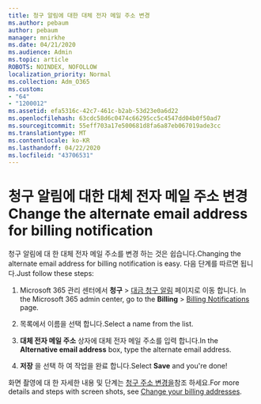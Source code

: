 ```yaml
---
title: 청구 알림에 대한 대체 전자 메일 주소 변경
ms.author: pebaum
author: pebaum
manager: mnirkhe
ms.date: 04/21/2020
ms.audience: Admin
ms.topic: article
ROBOTS: NOINDEX, NOFOLLOW
localization_priority: Normal
ms.collection: Adm_O365
ms.custom:
- "64"
- "1200012"
ms.assetid: efa5316c-42c7-461c-b2ab-53d23e0a6d22
ms.openlocfilehash: 63cdc58d6c0474c66295cc5c4547dd04b0f50ad7
ms.sourcegitcommit: 55eff703a17e500681d8fa6a87eb067019ade3cc
ms.translationtype: MT
ms.contentlocale: ko-KR
ms.lasthandoff: 04/22/2020
ms.locfileid: "43706531"
---
```

# <a name="change-the-alternate-email-address-for-billing-notification"></a><span data-ttu-id="06f10-102">청구 알림에 대한 대체 전자 메일 주소 변경</span><span class="sxs-lookup"><span data-stu-id="06f10-102">Change the alternate email address for billing notification</span></span>

<span data-ttu-id="06f10-103">청구 알림에 대 한 대체 전자 메일 주소를 변경 하는 것은 쉽습니다.</span><span class="sxs-lookup"><span data-stu-id="06f10-103">Changing the alternate email address for billing notification is easy.</span></span> <span data-ttu-id="06f10-104">다음 단계를 따르면 됩니다.</span><span class="sxs-lookup"><span data-stu-id="06f10-104">Just follow these steps:</span></span>
  
1. <span data-ttu-id="06f10-105">Microsoft 365 관리 센터에서 **청구** \> [대금 청구 알림](https://go.microsoft.com/fwlink/p/?linkid=853212) 페이지로 이동 합니다.  </span><span class="sxs-lookup"><span data-stu-id="06f10-105">In the Microsoft 365 admin center, go to the **Billing** \>  [Billing Notifications](https://go.microsoft.com/fwlink/p/?linkid=853212) page.</span></span>

2. <span data-ttu-id="06f10-106">목록에서 이름을 선택 합니다.</span><span class="sxs-lookup"><span data-stu-id="06f10-106">Select a name from the list.</span></span>

3. <span data-ttu-id="06f10-107">**대체 전자 메일 주소** 상자에 대체 전자 메일 주소를 입력 합니다.</span><span class="sxs-lookup"><span data-stu-id="06f10-107">In the **Alternative email address** box, type the alternate email address.</span></span>

4. <span data-ttu-id="06f10-108">**저장** 을 선택 하 여 작업을 완료 합니다.</span><span class="sxs-lookup"><span data-stu-id="06f10-108">Select **Save** and you're done!</span></span>

<span data-ttu-id="06f10-109">화면 촬영에 대 한 자세한 내용 및 단계는 [청구 주소 변경을](https://docs.microsoft.com/office365/admin/subscriptions-and-billing/change-your-billing-addresses)참조 하세요.</span><span class="sxs-lookup"><span data-stu-id="06f10-109">For more details and steps with screen shots, see [Change your billing addresses](https://docs.microsoft.com/office365/admin/subscriptions-and-billing/change-your-billing-addresses).</span></span>
  